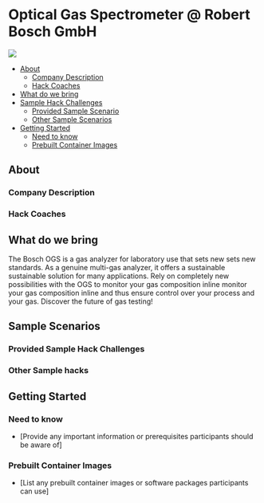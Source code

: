 # Optical Gas Spectrometer @ Robert Bosch GmbH

![](pictures/SICK_SensorIntelligence.png)

- [About](#about)
    - [Company Description](#company_desc)
    - [Hack Coaches](#hack-coaches)
- [What do we bring](#what-we-provide)
- [Sample Hack Challenges](#sample-scenarios)
    - [Provided Sample Scenario](#provided-sample-hacks)
    - [Other Sample Scenarios](#other-sample-hacks)
- [Getting Started](#getting-started)
    - [Need to know](#need-to-know)
    - [Prebuilt Container Images](#prebuilt-container-images)


## About<a name="about"></a>

### Company Description<a name="company_desc"></a>


### Hack Coaches<a name="hack-coaches"></a>


## What do we bring<a name="what-we-provide"></a>
The Bosch OGS is a gas analyzer for laboratory use that sets new
 sets new standards. As a genuine multi-gas analyzer, it offers a sustainable 
sustainable solution for many applications.
Rely on completely new possibilities with the OGS to monitor your gas composition inline 
monitor your gas composition inline and thus ensure control over your process 
and your gas. Discover the future of 
gas testing!


## Sample Scenarios<a name="sample-scenarios"></a>

### Provided Sample Hack Challenges<a name="provided-sample-hack"></a>


### Other Sample hacks<a name="other-sample-hacks"></a>


## Getting Started<a name="getting-started"></a>

### Need to know<a name="need-to-know"></a>

- [Provide any important information or prerequisites participants should be aware of]

### Prebuilt Container Images<a name="prebuilt-container-images"></a>

- [List any prebuilt container images or software packages participants can use]
